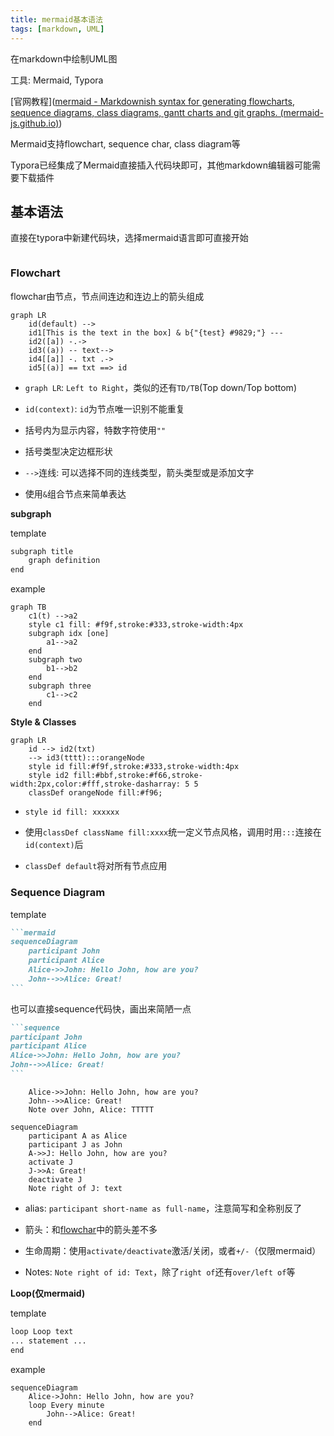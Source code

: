 ```yaml
---
title: mermaid基本语法
tags: [markdown, UML]
---
```


在markdown中绘制UML图

工具: Mermaid, Typora

[官网教程]([mermaid - Markdownish syntax for generating flowcharts, sequence diagrams, class diagrams, gantt charts and git graphs. (mermaid-js.github.io)](https://mermaid-js.github.io/mermaid/#/))

Mermaid支持flowchart, sequence char, class diagram等

Typora已经集成了Mermaid直接插入代码块即可，其他markdown编辑器可能需要下载插件

## 基本语法

直接在typora中新建代码块，选择mermaid语言即可直接开始

```mermaid

```

### Flowchart

flowchar由节点，节点间连边和连边上的箭头组成

```mermaid
graph LR
	id(default) --> 
	id1[This is the text in the box] & b{"{test} #9829;"} ---
	id2([a]) -.->
	id3((a)) -- text-->
	id4[[a]] -. txt .->
	id5[(a)] == txt ==> id
```

- `graph LR`: `Left to Right`，类似的还有`TD/TB`(Top down/Top bottom)

- `id(context)`: `id`为节点唯一识别不能重复
- 括号内为显示内容，特数字符使用`""`
- 括号类型决定边框形状

- `-->`连线: 可以选择不同的连线类型，箭头类型或是添加文字

- 使用`&`组合节点来简单表达

**subgraph**

template

```markdown
subgraph title
	graph definition
end
```

example

```mermaid
graph TB
    c1(t) -->a2
    style c1 fill: #f9f,stroke:#333,stroke-width:4px
    subgraph idx [one]
    	a1-->a2
    end
    subgraph two
    	b1-->b2
    end
    subgraph three
    	c1-->c2
    end
```

**Style & Classes**

```mermaid
graph LR
	id --> id2(txt)
	--> id3(tttt):::orangeNode
	style id fill:#f9f,stroke:#333,stroke-width:4px
	style id2 fill:#bbf,stroke:#f66,stroke-width:2px,color:#fff,stroke-dasharray: 5 5
	classDef orangeNode fill:#f96;
```

- `style id fill: xxxxxx`
- 使用`classDef className fill:xxxx`统一定义节点风格，调用时用`:::`连接在`id(context)`后

- `classDef default`将对所有节点应用

### Sequence Diagram

template

````markdown
```mermaid
sequenceDiagram
	participant John
    participant Alice
    Alice->>John: Hello John, how are you?
    John-->>Alice: Great!
```
````

也可以直接sequence代码快，画出来简陋一点

````markdown
```sequence
participant John
participant Alice
Alice->>John: Hello John, how are you?
John-->>Alice: Great!
```
````

```sequence
    Alice->>John: Hello John, how are you?
    John-->>Alice: Great!
    Note over John, Alice: TTTTT
```

```mermaid
sequenceDiagram
    participant A as Alice
    participant J as John
    A->>J: Hello John, how are you?
    activate J
    J->>A: Great!
    deactivate J
    Note right of J: text
```

- alias: `participant short-name as full-name`，注意简写和全称别反了
- 箭头：和[flowchar](#flowchart)中的箭头差不多
- 生命周期：使用`activate/deactivate`激活/关闭，或者`+/-`（仅限mermaid）

- Notes: `Note right of id: Text`，除了`right of`还有`over/left of`等

**Loop(仅mermaid)**

template

```markdown
loop Loop text
... statement ...
end
```

example

```mermaid
sequenceDiagram
    Alice->John: Hello John, how are you?
    loop Every minute
        John-->Alice: Great!
    end
```

